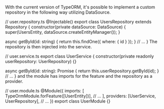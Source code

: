 With the current version of TypeORM, it's possible to implement a custom repository in the following way utilizing DataSource.

// user.repository.ts
@Injectable()
export class UsersRepository extends Repository<UsersEntity> {
  constructor(private dataSource: DataSource) {
    super(UsersEntity, dataSource.createEntityManager());
  }

  async getById(id: string) {
    return this.findOne({ where: { id } });
  }
  // ...
}
The repository is then injected into the service.

// user.service.ts
export class UserService {
  constructor(private readonly userRepository: UserRepository) {}

  async getById(id: string): Promise<User> {
    return this.userRepository.getById(id);
  }
  // ...
}
and the module has imports for the feature and the repository as a provider.

// user.module.ts
@Module({
  imports: [
    TypeOrmModule.forFeature([UserEntity])],
    // ...
  ],
  providers: [UserService, UserRepository],
  // ...
})
export class UserModule {}
